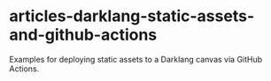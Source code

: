 # articles-darklang-static-assets-and-github-actions
Examples for deploying static assets to a Darklang canvas via GitHub Actions.
